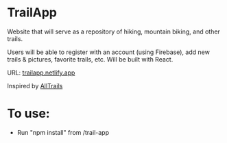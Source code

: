 # TrailApp
Website that will serve as a repository of hiking, mountain biking, and other trails.

Users will be able to register with an account (using Firebase), add new trails & pictures, favorite trails, etc.
Will be built with React.

URL: [trailapp.netlify.app](https://trailapp.netlify.app/)

Inspired by [AllTrails](https://alltrails.com/)



# To use:
 - Run "npm install" from /trail-app
